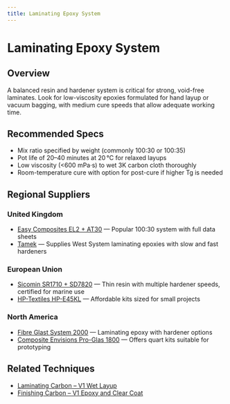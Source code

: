 ```yaml
---
title: Laminating Epoxy System
---
```

# Laminating Epoxy System

## Overview
A balanced resin and hardener system is critical for strong, void-free laminates. Look for low-viscosity epoxies formulated for
hand layup or vacuum bagging, with medium cure speeds that allow adequate working time.

## Recommended Specs
- Mix ratio specified by weight (commonly 100:30 or 100:35)
- Pot life of 20–40 minutes at 20 °C for relaxed layups
- Low viscosity (<600 mPa·s) to wet 3K carbon cloth thoroughly
- Room-temperature cure with option for post-cure if higher Tg is needed

## Regional Suppliers
### United Kingdom
- [Easy Composites EL2 + AT30](https://www.easycomposites.co.uk/epoxy-resin-laminate-el2) — Popular 100:30 system with full data sheets
- [Tamek](https://www.tamek.co.uk/) — Supplies West System laminating epoxies with slow and fast hardeners

### European Union
- [Sicomin SR1710 + SD7820](https://www.sicomin.com/) — Thin resin with multiple hardener speeds, certified for marine use
- [HP-Textiles HP-E45KL](https://shop.hp-textiles.com/en/Epoxy-Resin-Systems/) — Affordable kits sized for small projects

### North America
- [Fibre Glast System 2000](https://www.fibreglast.com/product/Epoxy_Resin_System_2000) — Laminating epoxy with hardener options
- [Composite Envisions Pro-Glas 1800](https://compositeenvisions.com/product-category/resins/epoxy-resin/) — Offers quart kits suitable for prototyping

## Related Techniques
- [Laminating Carbon – V1 Wet Layup](../techniques/laminating-carbon/v1/wet-layup.md)
- [Finishing Carbon – V1 Epoxy and Clear Coat](../techniques/finishing-carbon/v1/epoxy-and-clear-coat.md)
